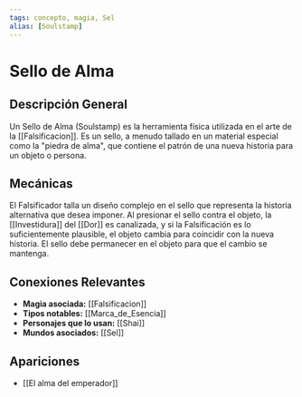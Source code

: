 ```yaml
---
tags: concepto, magia, Sel
alias: [Soulstamp]
---
```


# Sello de Alma

## Descripción General
Un Sello de Alma (Soulstamp) es la herramienta física utilizada en el arte de la [[Falsificacion]]. Es un sello, a menudo tallado en un material especial como la "piedra de alma", que contiene el patrón de una nueva historia para un objeto o persona.

## Mecánicas
El Falsificador talla un diseño complejo en el sello que representa la historia alternativa que desea imponer. Al presionar el sello contra el objeto, la [[Investidura]] del [[Dor]] es canalizada, y si la Falsificación es lo suficientemente plausible, el objeto cambia para coincidir con la nueva historia. El sello debe permanecer en el objeto para que el cambio se mantenga.

## Conexiones Relevantes
* **Magia asociada:** [[Falsificacion]]
* **Tipos notables:** [[Marca_de_Esencia]]
* **Personajes que lo usan:** [[Shai]]
* **Mundos asociados:** [[Sel]]

## Apariciones
* [[El alma del emperador]]
